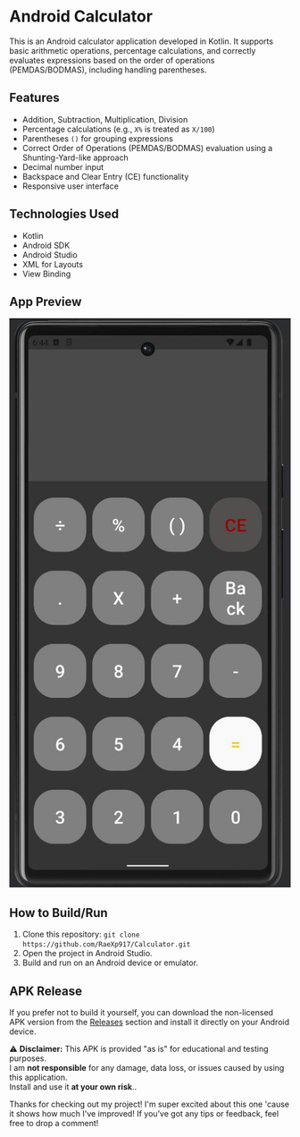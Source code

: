 # Android Calculator

This is an Android calculator application developed in Kotlin. It supports basic arithmetic operations, percentage calculations, and correctly evaluates expressions based on the order of operations (PEMDAS/BODMAS), including handling parentheses.

## Features

*   Addition, Subtraction, Multiplication, Division
*   Percentage calculations (e.g., `X%` is treated as `X/100`)
*   Parentheses `()` for grouping expressions
*   Correct Order of Operations (PEMDAS/BODMAS) evaluation using a Shunting-Yard-like approach
*   Decimal number input
*   Backspace and Clear Entry (CE) functionality
*   Responsive user interface

## Technologies Used

*   Kotlin
*   Android SDK
*   Android Studio
*   XML for Layouts
*   View Binding

## App Preview

 ![Calculator App Screenshot](assets/preview.JPG)

## How to Build/Run

1.  Clone this repository: `git clone https://github.com/RaeXp917/Calculator.git`
2.  Open the project in Android Studio.
3.  Build and run on an Android device or emulator.

## APK Release

If you prefer not to build it yourself, you can download the non-licensed APK version from the [Releases](https://github.com/RaeXp917/Calculator/releases) section and install it directly on your Android device.

⚠️ **Disclaimer:** This APK is provided "as is" for educational and testing purposes.  
I am **not responsible** for any damage, data loss, or issues caused by using this application.  
Install and use it **at your own risk**..



Thanks for checking out my project! I'm super excited about this one 'cause it shows how much I've improved! If you’ve got any tips or feedback, feel free to drop a comment!
